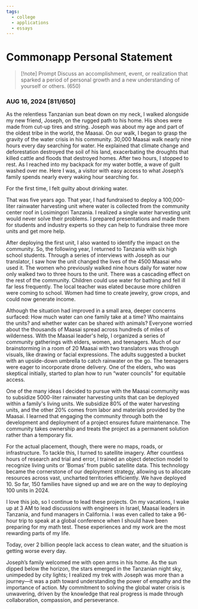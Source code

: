 ```yaml
---
tags:
  - college
  - applications
  - essays
---
```

# Commonapp Personal Statement

> [!note] Prompt
> Discuss an accomplishment, event, or realization that sparked a period of personal growth and a new understanding of yourself or others. (650)


### AUG 16, 2024 [811/650]

As the relentless Tanzanian sun beat down on my neck, I walked alongside my new friend, Joseph, on the rugged path to his home. His shoes were made from cut-up tires and string. Joseph was about my age and part of the oldest tribe in the world, the Maasai. On our walk, I began to grasp the gravity of the water crisis in his community. 30,000 Maasai walk nearly nine hours every day searching for water. He explained that climate change and deforestation destroyed the soil of his land, exacerbating the droughts that killed cattle and floods that destroyed homes. After two hours, I stopped to rest. As I reached into my backpack for my water bottle, a wave of guilt washed over me. Here I was, a visitor with easy access to what Joseph’s family spends nearly every waking hour searching for.

For the first time, I felt guilty about drinking water.

That was five years ago. That year, I had fundraised to deploy a 100,000-liter rainwater harvesting unit where water is collected from the community center roof in Losimingori Tanzania. I realized a single water harvesting unit would never solve their problems. I prepared presentations and made them for students and industry experts so they can help to  fundraise three more units and get more help.

After deploying the first unit, I also wanted to identify the impact on the community. So, the following year, I returned to Tanzania with six high school students. Through a series of interviews with Joseph as our translator, I saw how the unit changed the lives of the 4500 Maasai who used it. The women who previously walked nine hours daily for water now only walked two to three hours to the unit. There was a cascading effect on the rest of the community. Children could use water for bathing and fell ill far less frequently. The local teacher was elated because more children were coming to school. Women had time to create jewelry, grow crops, and could now generate income.

Although the situation had improved in a small area, deeper concerns surfaced: How much water can one family take at a time? Who maintains the units? and whether water can be shared with animals? Everyone worried about the thousands of Maasai spread across hundreds of miles of wilderness. With the Maasai leader's help, I organized a series of community gatherings with elders, women, and teenagers. Much of our brainstorming in a room of 20 Maasai with two translators was through visuals, like drawing or facial expressions. The adults suggested a bucket with an upside-down umbrella to catch rainwater on the go. The teenagers were eager to incorporate drone delivery. One of the elders, who was skeptical initially, started to plan how to run “water councils” for equitable access.

One of the many ideas I decided to pursue with the Maasai community was to subsidize 5000-liter rainwater harvesting units that can be deployed within a family's living units. We subsidize 80% of the water harvesting units, and the other 20% comes from labor and materials provided by the Maasai. I learned that engaging the community through both the development and deployment of a project ensures future maintenance. The community takes ownership and treats the project as a permanent solution rather than a temporary fix.

For the actual placement, though, there were no maps, roads, or infrastructure. To tackle this, I turned to satellite imagery. After countless hours of research and trial and error, I trained an object detection model to recognize living units or ‘Bomas’ from public satellite data. This technology became the cornerstone of our deployment strategy, allowing us to allocate resources across vast, uncharted territories efficiently. We have deployed 10. So far, 150 families have signed up and we are on the way to deploying 100 units in 2024.

I love this job, so I continue to lead these projects. On my vacations, I wake up at 3 AM to lead discussions with engineers in Israel, Maasai leaders in Tanzania, and fund managers in California. I was even called to take a 96-hour trip to speak at a global conference when I should have been preparing for my math test. These experiences and my work are the most rewarding parts of my life. 

Today, over 2 billion people lack access to clean water, and the situation is getting worse every day.

Joseph’s family welcomed me with open arms in his home. As the sun dipped below the horizon, the stars emerged in the Tanzanian night sky, unimpeded by city lights; I realized my trek with Joseph was more than a journey—it was a path toward understanding the power of empathy and the importance of action. My commitment to solving the global water crisis is unwavering, driven by the knowledge that real progress is made through collaboration, compassion, and perseverance. 
